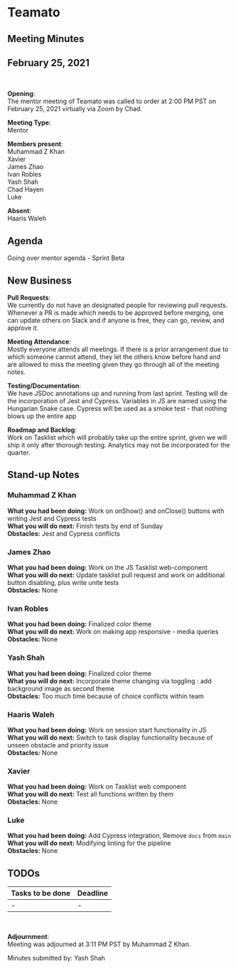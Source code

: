 # Teamato

## Meeting Minutes
## February 25, 2021
<br>

**Opening**:  
The mentor meeting of Teamato was called to order at 2:00 PM PST on February 25, 2021 virtually via Zoom by Chad.

**Meeting Type**:  
Mentor

**Members present**:  
Muhammad Z Khan  
Xavier  
James Zhao  
Ivan Robles  
Yash Shah   
Chad Hayen  
Luke

**Absent**:  
Haaris Waleh

## Agenda
Going over mentor agenda - Sprint Beta

## New Business
**Pull Requests**:  
We currently do not have an designated people for reviewing pull requests. Whenever a PR is made which needs to  be approved before merging, one can update others on Slack and if anyone is free, they can go, review, and approve it.

**Meeting Attendance**:  
Mostly everyone attends all meetings. If there is a prior arrangement due to which someone cannot attend, they let the others know before hand and are allowed to miss the meeting given they go through all of the meeting notes.

**Testing/Documentation**:  
We have JSDoc annotations up and running from last sprint. Testing will de the incorporation of Jest and Cypress. Variables in JS are named using the Hungarian Snake case. Cypress will be used as a smoke test - that nothing blows up the entire app

**Roadmap and Backlog**:  
Work on Tasklist which will probably take up the entire sprint, given we will ship it only after thorough testing. Analytics may not be incorporated for the quarter.

## Stand-up Notes

### Muhammad Z Khan 
**What you had been doing:** Work on onShow() and onClose() buttons with writing Jest and Cypress tests  
**What you will do next:** Finish tests by end of Sunday  
**Obstacles:** Jest and Cypress conflicts  

###  James Zhao
**What you had been doing:** Work on the JS Tasklist web-component  
**What you will do next:** Update tasklist pull request and work on additional button disabling, plus write unite tests  
**Obstacles:** None

### Ivan Robles
**What you had been doing:** Finalized color theme  
**What you will do next:** Work on making app responsive - media queries  
**Obstacles:** None

### Yash Shah
**What you had been doing:** Finalized color theme  
**What you will do next:**  Incorporate theme changing via toggling : add background image as second theme  
**Obstacles:** Too much time because of choice conflicts within team  

### Haaris Waleh
**What you had been doing:** Work on session start functionality in JS  
**What you will do next:**  Switch to task display functionality because of unseen obstacle and priority issue  
**Obstacles:** None

### Xavier
**What you had been doing:** Work on Tasklist web component  
**What you will do next:** Test all functions written by them  
**Obstacles:** None

### Luke
**What you had been doing:** Add Cypress integration, Remove `docs` from `main`  
**What you will do next:** Modifying linting for the pipeline  
**Obstacles:** None

## TODOs
| Tasks to be done | Deadline |
| ---------------- | -------- |
| - | - |

<br>

**Adjournment**:  
Meeting was adjourned at 3:11 PM PST by Muhammad Z Khan.

Minutes submitted by: Yash Shah